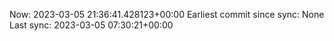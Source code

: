 Now: 2023-03-05 21:36:41.428123+00:00 Earliest commit since sync: None Last sync: 2023-03-05 07:30:21+00:00
